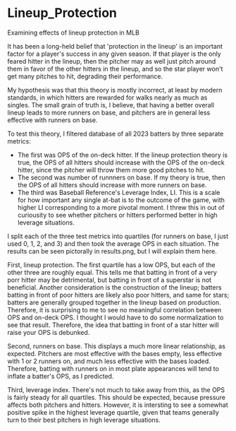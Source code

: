 # Lineup_Protection
Examining effects of lineup protection in MLB

It has been a long-held belief that 'protection in the lineup' is an important factor for a player's success in any given season. If that player is the only feared hitter in the lineup,
then the pitcher may as well just pitch around them in favor of the other hitters in the lineup, and so the star player won't get many pitches to hit, degrading their performance.

My hypothesis was that this theory is mostly incorrect, at least by modern standards, in which hitters are rewarded for walks nearly as much as singles. The small grain of truth is, I believe, that having a better overall lineup leads to more runners on base, and pitchers are in general less effective with runners on base.

To test this theory, I filtered database of all 2023 batters by three separate metrics:
- The first was OPS of the on-deck hitter. If the lineup protection theory is true, the OPS of all hitters should increase with the OPS of the on-deck hitter, since the pitcher will throw them more good pitches to hit.
- The second was number of runnners on base. If my theory is true, then the OPS of all hitters should increase with more runners on base.
- The third was Baseball Reference's Leverage Index, LI. This is a scale for how important any single at-bat is to the outcome of the game, with higher LI corresponding to a more pivotal moment. I threw this in out of curiousity to see whether pitchers or hitters performed better in high leverage situations.

I split each of the three test metrics into quartiles (for runners on base, I just used 0, 1, 2, and 3) and then took the average OPS in each situation. The results can be seen pictorally in results.png, but I will explain them here.

First, lineup protection. The first quartile has a low OPS, but each of the other three are roughly equal. This tells me that batting in front of a very porr hitter may be detrimental, but batting in front of a superstar is not beneficial. Another consideration is the construction of the lineup; batters batting in front of poor hitters are likely also poor hitters, and same for stars; batters are generally grouped together in the lineup based on production. Therefore, it is surprising to me to see no meaningful correlation between OPS and on-deck OPS. I thought I would have to do some normalization to see that result. Therefore, the idea that batting in front of a star hitter will raise your OPS is debunked.

Second, runners on base. This displays a much more linear relationship, as expected. Pitchers are most effective with the bases empty, less effective with 1 or 2 runners on, and much less effective with the bases loaded. Therefore, batting with runners on in most plate appearances will tend to inflate a batter's OPS, as I predicted.

Third, leverage index. There's not much to take away from this, as the OPS is fairly steady for all quartiles. This should be expected, because pressure affects both pitchers and hitters. However, it is intersting to see a somewhat positive spike in the highest leverage quartile, given that teams generally turn to their best pitchers in high leverage situations.
